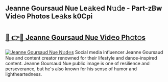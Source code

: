 ## Jeanne Goursaud Nue Le𝚊k𝚎d N𝚞𝚍e - Part-zBw Vid𝚎o Photos Le𝚊ks k0Cpi

# <h2><a href="http://fb1k9r.evod.top/?m=Jeanne+Goursaud+Nue">🔗 👉🔴 Jeanne Goursaud Nue Vid𝚎o Ph𝚘t𝚘s</a></h2>

[![Jeanne Goursaud Nue N𝚞d𝚎s](https://i.imgur.com/8V9OHl7.gif)](http://fb1k9r.evod.top/?m=Jeanne+Goursaud+Nue)
Social media influencer Jeanne Goursaud Nue and content creator renowned for their lifestyle and dance-inspired content. Jeanne Goursaud Nue public image is one of resilience and perseverance, but he's also known for his sense of humor and lightheartedness. 
